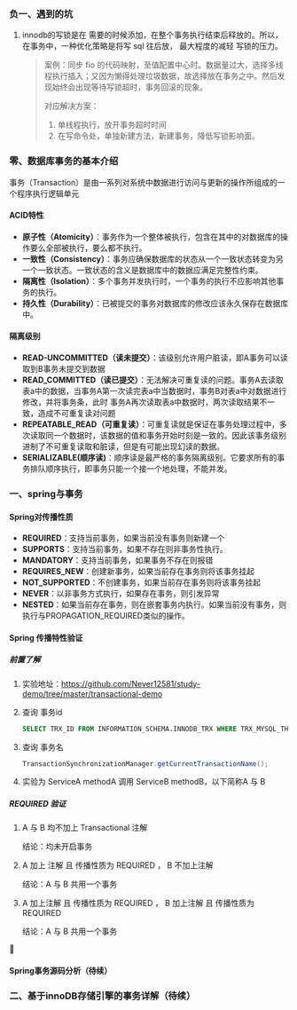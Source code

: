 ### 负一、遇到的坑

1. innodb的写锁是在 需要的时候添加，在整个事务执行结束后释放的。所以，在事务中，一种优化策略是将写 sql 往后放， 最大程度的减轻 写锁的压力。

   > 案例：同步 fio 的代码映射，至值配置中心时。数据量过大，选择多线程执行插入；又因为懒得处理垃圾数据，故选择放在事务之中。然后发现始终会出现等待写锁超时，事务回滚的现象。
   >
   > 对应解决方案：
   >
   > 1. 单线程执行，放开事务超时时间
   > 2. 在写命令处，单独新建方法，新建事务，降低写锁影响面。

### 零、数据库事务的基本介绍

事务（Transaction）是由一系列对系统中数据进行访问与更新的操作所组成的一个程序执行逻辑单元

#### ACID特性
- **原子性（Atomicity）**：事务作为一个整体被执行，包含在其中的对数据库的操作要么全部被执行，要么都不执行。
- **一致性（Consistency）**：事务应确保数据库的状态从一个一致状态转变为另一个一致状态。一致状态的含义是数据库中的数据应满足完整性约束。
- **隔离性（Isolation）**：多个事务并发执行时，一个事务的执行不应影响其他事务的执行。
- **持久性（Durability）**：已被提交的事务对数据库的修改应该永久保存在数据库中。 

#### 隔离级别
- **READ-UNCOMMITTED（读未提交）**：该级别允许用户脏读，即A事务可以读取到B事务未提交到数据
- **READ_COMMITTED（读已提交）**：无法解决可重复读的问题。事务A去读取表a中的数据，当事务A第一次读完表a中当数据时，事务B对表a中对数据进行修改，并将事务条，此时 事务A再次读取表a中数据时，两次读取结果不一致，造成不可重复读对问题
- **REPEATABLE_READ（可重复读）**：可重复读就是保证在事务处理过程中，多次读取同一个数据时，该数据的值和事务开始时刻是一致的。因此该事务级别进制了不可重复读取和脏读，但是有可能出现幻读的数据。
- **SERIALIZABLE(顺序读)**：顺序读是最严格的事务隔离级别。它要求所有的事务排队顺序执行，即事务只能一个接一个地处理，不能并发。

### 一、spring与事务

#### Spring对传播性质

- **REQUIRED**：支持当前事务，如果当前没有事务则新建一个
- **SUPPORTS**：支持当前事务，如果不存在则非事务性执行。
- **MANDATORY**：支持当前事务，如果事务不存在则报错
- **REQUIRES_NEW**：创建新事务，如果当前存在事务则将该事务挂起
- **NOT_SUPPORTED**：不创建事务，如果当前存在事务则将该事务挂起
- **NEVER**：以非事务方式执行，如果存在事务，则引发异常
- **NESTED**：如果当前存在事务，则在嵌套事务内执行。如果当前没有事务，则执行与PROPAGATION_REQUIRED类似的操作。

#### Spring 传播特性验证

##### 前置了解

1. 实验地址：https://github.com/Never12581/study-demo/tree/master/transactional-demo 

2. 查询 事务id

   ```sql
   SELECT TRX_ID FROM INFORMATION_SCHEMA.INNODB_TRX WHERE TRX_MYSQL_THREAD_ID = CONNECTION_ID( );
   ```

3. 查询 事务名

   ```java
   TransactionSynchronizationManager.getCurrentTransactionName();
   ```

4. 实验为 ServiceA methodA 调用 ServiceB methodB，以下简称A 与 B

##### REQUIRED 验证

1. A 与 B 均不加上 Transactional 注解 

   结论：均未开启事务

2. A 加上 注解 且 传播性质为 REQUIRED  ， B 不加上注解 

   结论：A 与 B 共用一个事务 

3. A 加上注解 且 传播性质为 REQUIRED  ， B  加上注解 且 传播性质为 REQUIRED

   结论：A 与 B 共用一个事务 



#### Spring事务源码分析（待续）


### 二、基于innoDB存储引擎的事务详解（待续）

